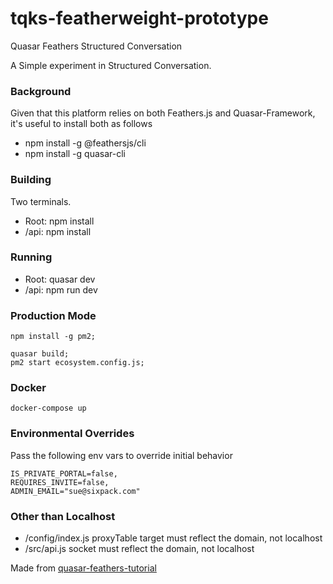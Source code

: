 # tqks-featherweight-prototype
Quasar Feathers Structured Conversation

A Simple experiment in Structured Conversation.

### Background
Given that this platform relies on both Feathers.js and Quasar-Framework, it's useful to install both as follows<br/>
* npm install -g @feathersjs/cli
* npm install -g quasar-cli

### Building
Two terminals. 
* Root: npm install
* /api: npm install
### Running 
* Root: quasar dev
* /api: npm run dev

### Production Mode
```
npm install -g pm2;

quasar build;
pm2 start ecosystem.config.js;
```

### Docker
```
docker-compose up
```

### Environmental Overrides
Pass the following env vars to override initial behavior
```
IS_PRIVATE_PORTAL=false,
REQUIRES_INVITE=false,
ADMIN_EMAIL="sue@sixpack.com"
```

### Other than Localhost
* /config/index.js proxyTable target must reflect the domain, not localhost
* /src/api.js socket must reflect the domain, not localhost

Made from [quasar-feathers-tutorial](https://github.com/claustres/quasar-feathers-tutorial)
